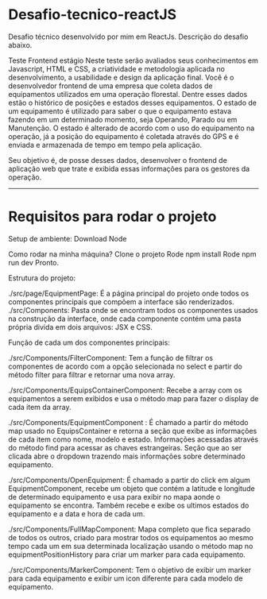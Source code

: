 # Desafio-tecnico-reactJS
Desafio técnico desenvolvido por mim em ReactJs. Descrição do desafio abaixo.

Teste Frontend estágio Neste teste serão avaliados seus conhecimentos em Javascript, HTML e CSS, a criatividade e metodologia aplicada no desenvolvimento, a usabilidade e design da aplicação final. Você é o desenvolvedor frontend de uma empresa que coleta dados de equipamentos utilizados em uma operação florestal. Dentre esses dados estão o histórico de posições e estados desses equipamentos. O estado de um equipamento é utilizado para saber o que o equipamento estava fazendo em um determinado momento, seja Operando, Parado ou em Manutenção. O estado é alterado de acordo com o uso do equipamento na operação, já a posição do equipamento é coletada através do GPS e é enviada e armazenada de tempo em tempo pela aplicação.

Seu objetivo é, de posse desses dados, desenvolver o frontend de aplicação web que trate e exibida essas informações para os gestores da operação.

----------------------------------------------------------------------------------------------------------------------------------------------------------------------------------------------------------------------------

# Requisitos para rodar o projeto 

Setup de ambiente: 
Download Node

Como rodar na minha máquina? 
Clone o projeto
Rode npm install
Rode npm run dev
Pronto.

Estrutura do projeto:

./src/page/EquipmentPage: É a página principal do projeto onde todos os componentes principais que compõem a interface são renderizados.
./src/Components: Pasta onde se encontram todos os componentes usados na construção da interface, onde cada componente contém uma pasta própria divida em dois arquivos: JSX e CSS.

Função de cada um dos componentes principais: 

./src/Components/FilterComponent: Tem a função de filtrar os componentes de acordo com a opção selecionada no select e partir do método filter para filtrar e retornar uma nova array.

./src/Components/EquipsContainerComponent: Recebe a array com os equipamentos a serem exibidos e usa o método map para fazer o display de cada item da array. 

./src/Components/EquipmentComponent : É chamado a partir do método map usado no EquipsContainer e retorna a seção que exibe as informações de cada item como nome, modelo e estado. Informações acessadas através do método find para acessar as chaves estrangeiras. Seção que ao ser clicada abre o dropdown trazendo mais informações sobre determinado equipamento.

./src/Components/OpenEquipment: É chamado a partir do click em algum EquipmentComponent, recebe um objeto que contém a latitude e longitude de determinado equipamento e usa para exibir no mapa aonde o equipamento se encontra. Também recebe e exibe os ultimos estados do equipamento e a data e hora de cada um.

./src/Components/FullMapComponent: Mapa completo que fica separado de todos os outros, criado para mostrar todos os equipamentos ao mesmo tempo cada um em sua determinada localização usando o método map no equipmentPositionHistory para criar um marker para cada equipamento.

./src/Components/MarkerComponent: Tem o objetivo de exibir um marker para cada equipamento e exibir um icon diferente para cada modelo de equipamento.
